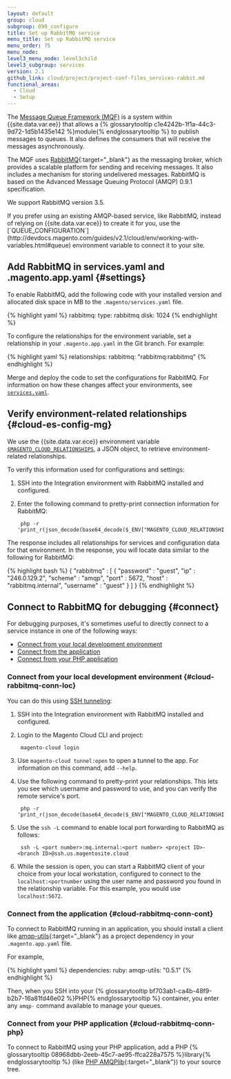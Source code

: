 ```yaml
---
layout: default
group: cloud
subgroup: 090_configure
title: Set up RabbitMQ service
menu_title: Set up RabbitMQ service
menu_order: 75
menu_node:
level3_menu_node: level3child
level3_subgroup: services
version: 2.1
github_link: cloud/project/project-conf-files_services-rabbit.md
functional_areas:
  - Cloud
  - Setup
---
```


The [Message Queue Framework (MQF)]({{page.baseurl}}config-guide/mq/rabbitmq-overview.html) is a system within {{site.data.var.ee}} that allows a {% glossarytooltip c1e4242b-1f1a-44c3-9d72-1d5b1435e142 %}module{% endglossarytooltip %} to publish messages to queues. It also defines the consumers that will receive the messages asynchronously.

The MQF uses [RabbitMQ](http://www.rabbitmq.com){:target="\_blank"} as the messaging broker, which provides a scalable platform for sending and receiving messages. It also includes a mechanism for storing undelivered messages. RabbitMQ is based on the Advanced Message Queuing Protocol (AMQP) 0.9.1 specification.

We support RabbitMQ version 3.5.

<div class="bs-callout bs-callout-warning" markdown="1">
If you prefer using an existing AMQP-based service, like RabbitMQ, instead of relying on {{site.data.var.ece}} to create it for you, use the [`QUEUE_CONFIGURATION`](http://devdocs.magento.com/guides/v2.1/cloud/env/working-with-variables.html#queue) environment variable to connect it to your site.
</div>

## Add RabbitMQ in services.yaml and .magento.app.yaml {#settings}
To enable RabbitMQ, add the following code with your installed version and allocated disk space in MB to the `.magento/services.yaml` file.

{% highlight yaml %}
rabbitmq:
    type: rabbitmq
    disk: 1024
{% endhighlight %}

To configure the relationships for the environment variable, set a relationship in your `.magento.app.yaml` in the Git branch. For example:

{% highlight yaml %}
relationships:
    rabbitmq: "rabbitmq:rabbitmq"
{% endhighlight %}

Merge and deploy the code to set the configurations for RabbitMQ. For information on how these changes affect your environments, see [`services.yaml`]({{page.baseurl}}cloud/project/project-conf-files_services.html).

## Verify environment-related relationships {#cloud-es-config-mg}
We use the {{site.data.var.ece}} environment variable [`$MAGENTO_CLOUD_RELATIONSHIPS`]({{page.baseurl}}cloud/env/environment-vars_cloud.html), a JSON object, to retrieve environment-related relationships.

To verify this information used for configurations and settings:

1. SSH into the Integration environment with RabbitMQ installed and configured.
2. Enter the following command to pretty-print connection information for RabbitMQ:

        php -r 'print_r(json_decode(base64_decode($_ENV["MAGENTO_CLOUD_RELATIONSHIPS"])));'

The response includes all relationships for services and configuration data for that environment. In the response, you will locate data similar to the following for RabbitMQ:

{% highlight bash %}
{
   "rabbitmq" : [
      {
         "password" : "guest",
         "ip" : "246.0.129.2",
         "scheme" : "amqp",
         "port" : 5672,
         "host" : "rabbitmq.internal",
         "username" : "guest"
      }
   ]
}
{% endhighlight %}

## Connect to RabbitMQ for debugging {#connect}
For debugging purposes, it's sometimes useful to directly connect to a service instance in one of the following ways:

*   [Connect from your local development environment](#cloud-rabbitmq-conn-loc)
*   [Connect from the application](#cloud-rabbitmq-conn-cont)
*   [Connect from your PHP application](#cloud-rabbitmq-conn-php)

### Connect from your local development environment {#cloud-rabbitmq-conn-loc}
You can do this using [SSH tunneling]({{page.baseurl}}cloud/env/environments-start.html#env-start-tunn):

1. SSH into the Integration environment with RabbitMQ installed and configured.
2. Login to the Magento Cloud CLI and project:

        magento-cloud login
2. Use `magento-cloud tunnel:open` to open a tunnel to the app. For information on this command, add `--help`.
2. Use the following command to pretty-print your relationships. This lets you see which username and password to use, and you can verify the remote service's port.

        php -r 'print_r(json_decode(base64_decode($_ENV["MAGENTO_CLOUD_RELATIONSHIPS"])));'
3. Use the `ssh -L` command to enable local port forwarding to RabbitMQ as follows:

        ssh -L <port number>:mq.internal:<port number> <project ID>-<branch ID>@ssh.us.magentosite.cloud
4. While the session is open, you can start a RabbitMQ client of your choice from your local workstation, configured to connect to the `localhost:<portnumber` using the user name and password you found in the relationship variable. For this example, you would use `localhost:5672`.

### Connect from the application {#cloud-rabbitmq-conn-cont}
To connect to RabbitMQ running in an application, you should install a client like [amqp-utils](https://github.com/dougbarth/amqp-utils){:target="_blank"} as a project dependency in your `.magento.app.yaml` file.

For example,

{% highlight yaml %}
dependencies:
  ruby:
    amqp-utils: "0.5.1"
{% endhighlight %}

Then, when you SSH into your {% glossarytooltip bf703ab1-ca4b-48f9-b2b7-16a81fd46e02 %}PHP{% endglossarytooltip %} container, you enter any `amqp-` command available to manage your queues.

### Connect from your PHP application {#cloud-rabbitmq-conn-php}
To connect to RabbitMQ using your PHP application, add a PHP {% glossarytooltip 08968dbb-2eeb-45c7-ae95-ffca228a7575 %}library{% endglossarytooltip %} (like [PHP AMQPlib](https://github.com/videlalvaro/php-amqplib){:target="_blank"}) to your source tree.
